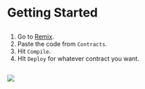 # Getting Started

##

1. Go to [Remix](/remix.ethereum.org/).
2. Paste the code from `Contracts`.
3. Hit `Compile`.
4. HIt `Deploy` for whatever contract you want.

##

<div>
<a href="https://www.linkedin.com/in/anderson-demoner-577a29188/" target="_blank"><img src="https://img.shields.io/badge/-LinkedIn-%230077B5?style=for-the-badge&logo=linkedin&logoColor=white" target="_blank"></a>
</div>